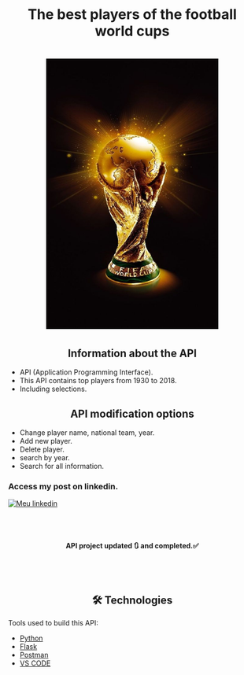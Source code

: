 <h1 align="center">
The best players of the football world cups
</h1>

<h1 align="center">
<img src= "taça_da_copa.jpg" width="350" height="550" />
</h1>

<h2 align="center">
Information about the API
</h2>

- API (Application Programming Interface).
- This API contains top players from 1930 to 2018.
- Including selections.

<h2 align="center">
API modification options
</h2>

- Change player name, national team, year.
- Add new player.
- Delete player.
- search by year.
- Search for all information.

<h3>Access my post on linkedin.</h3>

[![Meu linkedin](https://img.shields.io/badge/LinkedIn-0077B5?style=for-the-badge&logo=linkedin&logoColor=white)](https://www.linkedin.com/posts/leandro-pedroso14_python-flask-postman-activity-7003158570749849600-Q6vk?utm_source=share&utm_medium=member_desktop)

<br>
<br>

<h4 align="center"> 
	 API project updated 🔃 and completed.✅
</h4>

<br>
<br>

<h2 align="center">
 🛠 Technologies
</h2>

Tools used to build this API:

- [Python](https://www.python.org/)
- [Flask](https://flask.palletsprojects.com/en/2.2.x/)
- [Postman](https://www.postman.com/)
- [VS CODE](https://code.visualstudio.com/)